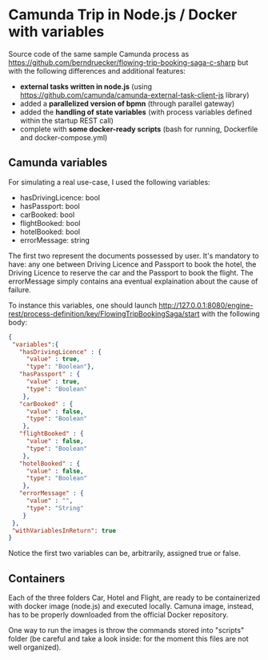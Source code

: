 # Camunda Trip in Node.js / Docker with variables
Source code of the same sample Camunda process as https://github.com/berndruecker/flowing-trip-booking-saga-c-sharp but with the following differences and additional features:

- **external tasks written in node.js** (using https://github.com/camunda/camunda-external-task-client-js library)
- added a **parallelized version of bpmn** (through parallel gateway)
- added the **handling of state variables** (with process variables defined within the startup REST call)
- complete with **some docker-ready scripts** (bash for running, Dockerfile and docker-compose.yml)

## Camunda variables
For simulating a real use-case, I used the following variables:
- hasDrivingLicence: bool
- hasPassport: bool
- carBooked: bool
- flightBooked: bool
- hotelBooked: bool
- errorMessage: string
   
The first two represent the documents possessed by user. It's mandatory to have: any one between Driving Licence and Passport to book the hotel,
the Driving Licence to reserve the car and the Passport to book the flight. The errorMessage simply contains ana eventual explaination about the cause of failure.

To instance this variables, one should launch http://127.0.0.1:8080/engine-rest/process-definition/key/FlowingTripBookingSaga/start with the following body:

```JSON
{
 "variables":{
   "hasDrivingLicence" : {
     "value" : true,
     "type": "Boolean"},
   "hasPassport" : {
     "value" : true,
     "type": "Boolean"
    },
   "carBooked" : {
     "value" : false,
     "type": "Boolean"
    },
   "flightBooked" : {
     "value" : false,
     "type": "Boolean"
    },
   "hotelBooked" : {
     "value" : false,
     "type": "Boolean"
    },
   "errorMessage" : {
     "value" : "",
     "type": "String"
    }
 },
 "withVariablesInReturn": true
}

```
Notice the first two variables can be, arbitrarily, assigned true or false.


## Containers
Each of the three folders Car, Hotel and Flight, are ready to be containerized with docker image (node.js) and executed locally. Camuna image, instead,
has to be properly downloaded from the official Docker repository.

One way to run the images is throw the commands stored into "scripts" folder (be careful and take a look inside: for the moment this files are not well organized).
